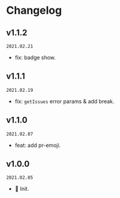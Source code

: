 # Changelog

## v1.1.2

`2021.02.21`

- fix: badge show.

## v1.1.1

`2021.02.19`

- fix: `getIssues` error params & add break.

## v1.1.0

`2021.02.07`

- feat: add pr-emoji.

## v1.0.0

`2021.02.05`

- 🎉 Init.
